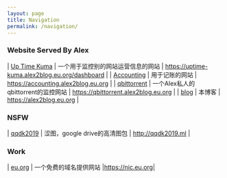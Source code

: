 ```yaml
---
layout: page
title: Navigation
permalink: /navigation/
---
```


### Website Served By Alex

| [Up Time Kuma](https://uptime-kuma.alex2blog.eu.org/dashboard) | 一个用于监控别的网站运营信息的网站 | https://uptime-kuma.alex2blog.eu.org/dashboard |
| [Accounting](https://accounting.alex2blog.eu.org) | 用于记账的网站 | https://accounting.alex2blog.eu.org |
| [qbittorrent](https://qbittorrent.alex2blog.eu.org) | 一个Alex私人的qbittorrent的监控网站 | https://qbittorrent.alex2blog.eu.org |
| [blog](https://alex2blog.eu.org) | 本博客 | https://alex2blog.eu.org |

### NSFW

| [qqdk2019](http://qqdk2019.ml) | 涩图，google drive的高清图包 | http://qqdk2019.ml |

### Work
| [eu.org](https://nic.eu.org) | 一个免费的域名提供网站 |https://nic.eu.org|